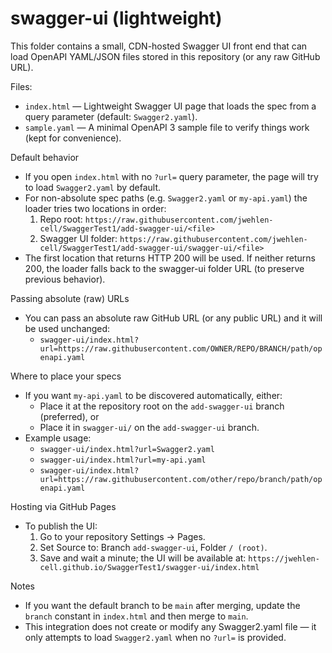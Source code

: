 # swagger-ui (lightweight)

This folder contains a small, CDN-hosted Swagger UI front end that can load OpenAPI YAML/JSON files stored in this repository (or any raw GitHub URL).

Files:
- `index.html` — Lightweight Swagger UI page that loads the spec from a query parameter (default: `Swagger2.yaml`).
- `sample.yaml` — A minimal OpenAPI 3 sample file to verify things work (kept for convenience).

Default behavior
- If you open `index.html` with no `?url=` query parameter, the page will try to load `Swagger2.yaml` by default.
- For non-absolute spec paths (e.g. `Swagger2.yaml` or `my-api.yaml`) the loader tries two locations in order:
  1. Repo root: `https://raw.githubusercontent.com/jwehlen-cell/SwaggerTest1/add-swagger-ui/<file>`
  2. Swagger UI folder: `https://raw.githubusercontent.com/jwehlen-cell/SwaggerTest1/add-swagger-ui/swagger-ui/<file>`
- The first location that returns HTTP 200 will be used. If neither returns 200, the loader falls back to the swagger-ui folder URL (to preserve previous behavior).

Passing absolute (raw) URLs
- You can pass an absolute raw GitHub URL (or any public URL) and it will be used unchanged:
  - `swagger-ui/index.html?url=https://raw.githubusercontent.com/OWNER/REPO/BRANCH/path/openapi.yaml`

Where to place your specs
- If you want `my-api.yaml` to be discovered automatically, either:
  - Place it at the repository root on the `add-swagger-ui` branch (preferred), or
  - Place it in `swagger-ui/` on the `add-swagger-ui` branch.
- Example usage:
  - `swagger-ui/index.html?url=Swagger2.yaml`
  - `swagger-ui/index.html?url=my-api.yaml`
  - `swagger-ui/index.html?url=https://raw.githubusercontent.com/other/repo/branch/path/openapi.yaml`

Hosting via GitHub Pages
- To publish the UI:
  1. Go to your repository Settings → Pages.
  2. Set Source to: Branch `add-swagger-ui`, Folder `/ (root)`.
  3. Save and wait a minute; the UI will be available at:
     `https://jwehlen-cell.github.io/SwaggerTest1/swagger-ui/index.html`

Notes
- If you want the default branch to be `main` after merging, update the `branch` constant in `index.html` and then merge to `main`.
- This integration does not create or modify any Swagger2.yaml file — it only attempts to load `Swagger2.yaml` when no `?url=` is provided.
